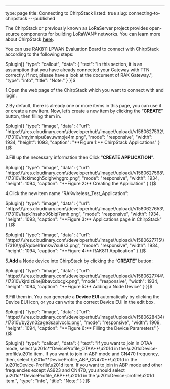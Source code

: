 ---
type: page
title: Connecting to ChirpStack
listed: true
slug: connecting-to-chirpstack
---published

The ChirpStack or previously known as LoRaServer project provides open-source components for building LoRaWAN® networks. You can learn more about ChirpStack [**here**](https://www.chirpstack.io/).

You can use RAK811 LPWAN Evaluation Board to connect with ChirpStack according to the following steps:

$plugin[{
    "type": "callout",
    "data": {
        "text": "In this section, it is an assumption that you have already connected your Gateway with TTN correctly. If not, please have a look at the document of RAK Gateway.",
        "type": "info",
        "title": "Note:"
    }
}]$

1.Open the web page of the ChirpStack which you want to connect with and login.

2.By default, there is already one or more items in this page, you can use it or create a new item. Now, let’s create a new item by clicking the “**CREATE**” button, then filling them in.

$plugin[{
    "type": "image",
    "data": {
        "url": "https:\/\/res.cloudinary.com\/developerhub\/image\/upload\/v1580627532\/17310\/rmyjmnipu8avuwmpje4m.png",
        "mode": "responsive",
        "width": 1934,
        "height": 1093,
        "caption": "**Figure 1:** ChirpStack Applications"
    }
}]$

3.Fill up the necessary information then Click "**CREATE APPLICATION**”.

$plugin[{
    "type": "image",
    "data": {
        "url": "https:\/\/res.cloudinary.com\/developerhub\/image\/upload\/v1580627568\/17310\/lfckimcgh5dlghvhggro.png",
        "mode": "responsive",
        "width": 1934,
        "height": 1094,
        "caption": "**Figure 2:** Creating the Application"
    }
}]$

4.Click the new item name “RAKwireless_Test_Application”:

$plugin[{
    "type": "image",
    "data": {
        "url": "https:\/\/res.cloudinary.com\/developerhub\/image\/upload\/v1580627653\/17310\/fapk1hsahx06blqi7smh.png",
        "mode": "responsive",
        "width": 1934,
        "height": 1093,
        "caption": "**Figure 3:** Applications page in ChirpStack"
    }
}]$

$plugin[{
    "type": "image",
    "data": {
        "url": "https:\/\/res.cloudinary.com\/developerhub\/image\/upload\/v1580627715\/17310\/pjl7qdbeh1nnkw7su8s3.png",
        "mode": "responsive",
        "width": 1934,
        "height": 1094,
        "caption": "**Figure 4:** RAK811 Application"
    }
}]$

5.**Add** a Node device into ChirpStack by clicking the “**CREATE**” button:

$plugin[{
    "type": "image",
    "data": {
        "url": "https:\/\/res.cloudinary.com\/developerhub\/image\/upload\/v1580627744\/17310\/kjrdiz8nej8bavcdocgk.png",
        "mode": "responsive",
        "width": 1934,
        "height": 1094,
        "caption": "**Figure 5:** Adding a Node Device"
    }
}]$

6.Fill them in. You can generate a **Device EUI** automatically by clicking the Device EUI icon, or you can write the correct Device EUI in the edit box.

$plugin[{
    "type": "image",
    "data": {
        "url": "https:\/\/res.cloudinary.com\/developerhub\/image\/upload\/v1580628434\/17310\/by2yn02age3saplvcclc.png",
        "mode": "responsive",
        "width": 1909,
        "height": 1094,
        "caption": "**Figure 6:** Filling the Device Parameters"
    }
}]$

$plugin[{
    "type": "callout",
    "data": {
        "text": "If you want to join in OTAA mode, select \u201c**DeviceProfile_OTAA**\u201d in the \u201cDevice-profile\u201d item. If you want to join in ABP mode and CN470 frequency, then, select \u201c**DeviceProfile_ABP_CN470**\u201d in the \u201cDevice-Profile\u201d item. If you want to join in ABP mode and other frequencies except AS923 and CN470, you should select \u201c**DeviceProfile_ABP**\u201d in the \u201cDevice-profile\u201d item.",
        "type": "info",
        "title": "Note:"
    }
}]$

